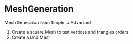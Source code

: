 # MeshGeneration
Mesh Generation from Simple to Advanced

1) Create a square Mesh to test vertices and triangles orders
2) Create a land Mesh
